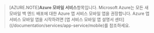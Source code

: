 >[AZURE.NOTE]**Azure 모바일 서비스**항목입니다. Microsoft Azure는 모든 새 모바일 백 엔드 배포에 대한 Azure 앱 서비스 모바일 앱을 권장합니다. Azure 앱 서비스 모바일 앱을 시작하려면 [앱 서비스 모바일 앱 설명서 센터]((/documentation/services/app-service/mobile)를 참조하세요.

<!---HONumber=AcomDC_1203_2015-->